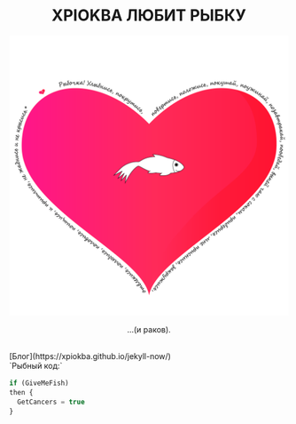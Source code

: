 # <center>XPIOKBA ЛЮБИТ РЫБКУ</center>
![Image](сердечко-стена.png)
<p><center>...(и раков).</center>
</p><br>
[Блог](https://xpiokba.github.io/jekyll-now/)<br>
`Рыбный код:` 
 
```javascript
if (GiveMeFish)
then {
  GetCancers = true
}
```
